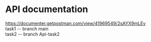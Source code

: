 ﻿# API documentation
https://documenter.getpostman.com/view/41969549/2sAYX9mLEv  
task1 -- branch main  
task2 -- branch Api-task2
